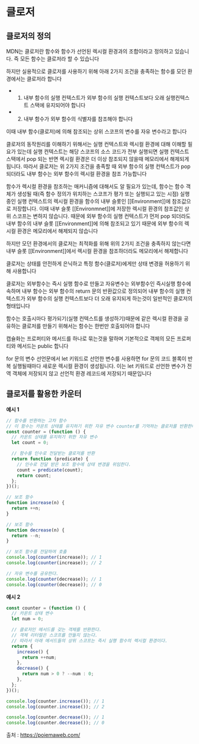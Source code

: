 # 클로저

## 클로저의 정의

MDN는 클로저란 함수와 함수가 선언된 렉시컬 환경과의 조합이라고 정의하고 있습니다. 즉 모든 함수는 클로저라 할 수 있습니다

하지만 실용적으로 클로저를 사용하기 위해 아래 2가지 조건을 충족하는 함수를 모던 환경에서는 클로저라 합니다

- 1. 내부 함수의 실행 컨텍스트가 외부 함수의 실행 컨텍스트보다 오래 실행컨텍스트 스택에 유지되어야 합니다
- 2. 내부 함수가 외부 함수의 식별자를 참조해야 합니다

이때 내부 함수(클로저)에 의해 참조되는 상위 스코프의 변수를 자유 변수라고 합니다

클로저의 동작원리를 이해하기 위해서는 실행 컨텍스트와 렉시컬 환경에 대해 이해할 필요가 있는데 실행 컨텍스트는 해당 스코프의 소스 코드가 전부 실행되면 실행 컨텍스트 스택에서 pop 되는 반면 렉시컬 환경은 더 이상 참조되지 않을때 메모리에서 해제되게 됩니다. 따라서 클로저는 위 2가지 조건을 충족할 때 외부 함수의 실행 컨텍스트가 pop 되더라도 내부 함수는 외부 함수의 렉시컬 환경을 참조 가능합니다

함수가 렉시컬 환경을 참조하는 매커니즘에 대해서도 알 필요가 있는데, 함수는 함수 객체가 생성될 때(즉 함수 정의가 위치하는 스코프가 평가 또는 실행되고 있는 시점) 실행중인 실행 컨텍스트의 렉시컬 환경을 함수의 내부 슬롯인 [[Environment]]에 참조값으로 저장합니다. 이때 내부 슬롯 [[Environmnet]]에 저장한 렉시컬 환경의 참조값인 상위 스코프는 변하지 않습니다. 때문에 외부 함수의 실행 컨텍스트가 먼저 pop 되더라도 내부 함수의 내부 슬롯 [[Environment]]에 의해 참조되고 있기 때문에 외부 함수의 렉시컬 환경은 메모리에서 해제되지 않습니다

하지만 모던 환경에서의 클로저는 최적화를 위해 위의 2가지 조건을 충족하지 않는다면 내부 슬롯 [[Environment]]에서 렉시컬 환경을 참조하더라도 메모리에서 해제합니다

클로저는 상태를 안전하게 은닉하고 특정 함수(클로저)에게만 상태 변경을 허용하기 위해 사용합니다

클로저는 외부함수는 즉시 실행 함수로 만들고 자유변수는 외부함수인 즉시실행 함수에 속하며 내부 함수는 외부 함수의 return 문의 반환값으로 정의되어 내부 함수의 실행 컨텍스트가 외부 함수의 실행 컨텍스트보다 더 오래 유지되게 하는것이 일반적인 클로저의 형태입니다

함수는 호출시마다 평가되기(실행 컨텍스트를 생성하기)때문에 같은 렉시컬 환경을 공유하는 클로저를 만들기 위해서는 함수는 한번만 호출되어야 합니다

캡슐화는 프로퍼티와 메서드를 하나로 묶는것을 말하며 기본적으로 객체의 모든 프로퍼티와 메서드는 public 합니다

for 문의 변수 선언문에서 let 키워드로 선언한 변수를 사용하면 for 문의 코드 블록이 반복 실행될때마다 새로운 렉시컬 환경이 생성됩니다. 이는 let 키워드로 선언한 변수가 전역 객체에 저장되지 않고 선언적 환경 레코드에 저장되기 때문입니다

## 클로저를 활용한 카운터

**예시 1**

```js
// 함수를 반환하는 고차 함수
// 이 함수는 카운트 상태를 유지하기 위한 자유 변수 counter를 기억하는 클로저를 반환한다.
const counter = (function () {
  // 카운트 상태를 유지하기 위한 자유 변수
  let count = 0;

  // 함수를 인수로 전달받는 클로저를 반환
  return function (predicate) {
    // 인수로 전달 받은 보조 함수에 상태 변경을 위임한다.
    count = predicate(count);
    return count;
  };
})();

// 보조 함수
function increase(n) {
  return ++n;
}

// 보조 함수
function decrease(n) {
  return --n;
}

// 보조 함수를 전달하여 호출
console.log(counter(increase)); // 1
console.log(counter(increase)); // 2

// 자유 변수를 공유한다.
console.log(counter(decrease)); // 1
console.log(counter(decrease)); // 0
```

**예시 2**

```js
const counter = (function () {
  // 카운트 상태 변수
  let num = 0;

  // 클로저인 메서드를 갖는 객체를 반환한다.
  // 객체 리터럴은 스코프를 만들지 않는다.
  // 따라서 아래 메서드들의 상위 스코프는 즉시 실행 함수의 렉시컬 환경이다.
  return {
    increase() {
      return ++num;
    },
    decrease() {
      return num > 0 ? --num : 0;
    },
  };
})();

console.log(counter.increase()); // 1
console.log(counter.increase()); // 2

console.log(counter.decrease()); // 1
console.log(counter.decrease()); // 0
```

출처 : https://poiemaweb.com/
